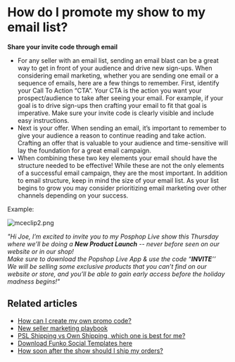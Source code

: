 # How do I promote my show to my email list?

**Share your invite code through email**

* For any seller with an email list, sending an email blast can be a great way to get in front of your audience and drive new sign-ups. When considering email marketing, whether you are sending one email or a sequence of emails, here are a few things to remember. First, identify your Call To Action “CTA”. Your CTA is the action you want your prospect/audience to take after seeing your email. For example, if your goal is to drive sign-ups then crafting your email to fit that goal is imperative. Make sure your invite code is clearly visible and include easy instructions.
* Next is your offer. When sending an email, it’s important to remember to give your audience a reason to continue reading and take action. Crafting an offer that is valuable to your audience and time-sensitive will lay the foundation for a great email campaign.
* When combining these two key elements your email should have the structure needed to be effective! While these are not the only elements of a successful email campaign, they are the most important. In addition to email structure, keep in mind the size of your email list. As your list begins to grow you may consider prioritizing email marketing over other channels depending on your success.

Example:

![mceclip2.png](https://help.popshop.live/hc/article\_attachments/4408801869593/mceclip2.png)

_"Hi Joe, I’m excited to invite you to my Posphop Live show this Thursday where we’ll be doing a **New Product Launch** -- never before seen on our website or in our shop!_\
_Make sure to download the Popshop Live App & use the code “**INVITE**’’_\
_We will be selling some exclusive products that you can’t find on our website or store, and you’ll be able to gain early access before the holiday madness begins!"_

## Related articles

* [How can I create my own promo code?](https://jamble.gitbook.io/popshop-live/marketing/marketing-basics/how-can-i-create-my-own-promo-code)
* [New seller marketing playbook](https://jamble.gitbook.io/popshop-live/marketing/marketing-basics/new-seller-marketing-playbook)
* [PSL Shipping vs Own Shipping, which one is best for me?](https://jamble.gitbook.io/popshop-live/shipping-purchases-and-pick-up/fulfillment-and-shipping/psl-shipping-vs-own-shipping-which-one-is-best-for-me)
* [Download Funko Social Templates here](https://jamble.gitbook.io/popshop-live/marketing/social-media-marketing/funko-category-social-templates/download-funko-social-templates-here)
* [How soon after the show should I ship my orders?](https://jamble.gitbook.io/popshop-live/shipping-purchases-and-pick-up/fulfillment-and-shipping/how-soon-after-the-show-should-i-ship-my-orders)
